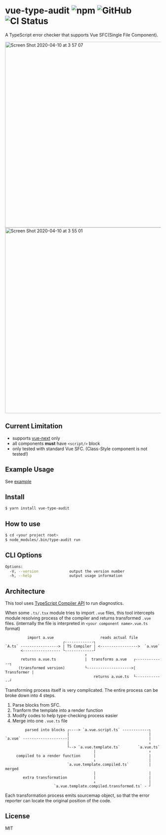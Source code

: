 # vue-type-audit ![npm](https://img.shields.io/npm/v/vue-type-audit) ![GitHub](https://img.shields.io/github/license/andoshin11/vue-type-audit) ![CI Status](https://github.com/andoshin11/vue-type-audit/workflows/main/badge.svg)

A TypeScript error checker that supports Vue SFC(Single File Component).

<img width="600" alt="Screen Shot 2020-04-10 at 3 57 07" src="https://user-images.githubusercontent.com/8381075/78930656-70fac600-7adf-11ea-8ed1-2fb0a9bf78d9.png">

<img width="600" alt="Screen Shot 2020-04-10 at 3 55 01" src="https://user-images.githubusercontent.com/8381075/78930500-32fda200-7adf-11ea-8873-2b4431512c0b.png">


## Current Limitation

- supports [vue-next](https://github.com/vuejs/vue-next) only
- all components **must** have `<script/>` block
- only tested with standard Vue SFC. (Class-Style component is not tested!)

## Example Usage

See [example](./example)

## Install

```sh
$ yarn install vue-type-audit
```

## How to use

```sh
$ cd <your project root>
$ node_modules/.bin/type-audit run
```

## CLI Options

```sh
Options:
  -V, --version              output the version number
  -h, --help                 output usage information
```

## Architecture

This tool uses [TypeScript Compiler API](https://github.com/microsoft/TypeScript/wiki/Using-the-Compiler-API) to run diagnostics.

When some `.ts/.tsx` module tries to import `.vue` files, this tool intercepts module resolving process of the compiler and returns transformed `.vue` files. (internally the file is interpreted in `<your component name>.vue.ts` format)

```
          import a.vue                     reads actual file
                          ┌-------------┐
`A.ts` -----------------> | TS Compiler | <----------------->  `a.vue`
       <----------------- └-------------┘
                                    ↑
       returns a.vue.ts             |  transforms a.vue   ┌-------------┐
      (transformed version)         └-------------------->| Transformer |
                                        returns a.vue.ts  └-------------┘
```

Transforming process itself is very complicated.
The entire process can be broke down into 4 steps.

1. Parse blocks from SFC.
2. Tranform the template into a render function
3. Modify codes to help type-checking process easier
3. Merge into one `.vue.ts` file

```
         parsed into blocks ┌----> `a.vue.script.ts` ------------┐
                            |                                    |
`a.vue` --------------------|                                    |
                            |                                    ↓
                            └--> `a.vue.template.ts`        `a.vue.ts`
                                        |                        ↑
     compiled to a render function      |                        |
                                        ↓                        |
                            `a.vue.template.compiled.ts`         | merged
                                        |                        |
        extra transformation            |                        |
                                        ↓                        | 
                      `a.vue.template.compiled.transformed.ts` - ┘

```

Each transformation process emits sourcemap object, so that the error reporter can locate the original position of the code.

## License

MIT
